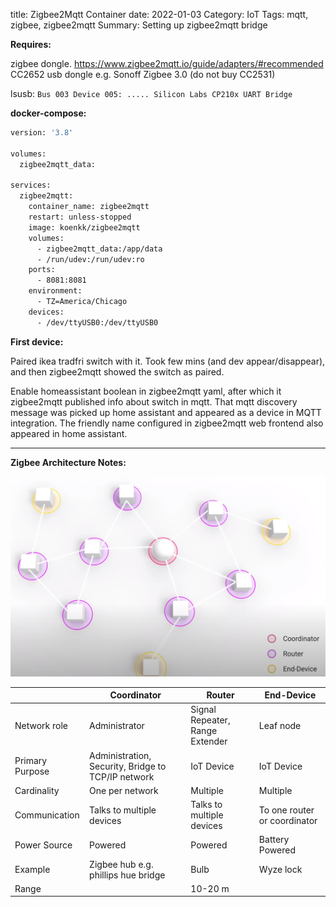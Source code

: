 title: Zigbee2Mqtt Container
date: 2022-01-03
Category: IoT
Tags: mqtt, zigbee, zigbee2mqtt
Summary: Setting up zigbee2mqtt bridge

**Requires:**

zigbee dongle.
https://www.zigbee2mqtt.io/guide/adapters/#recommended
CC2652 usb dongle e.g. Sonoff Zigbee 3.0 (do not buy CC2531)

lsusb: 
```Bus 003 Device 005: ..... Silicon Labs CP210x UART Bridge```

**docker-compose:**

```dockerfile
version: '3.8'

volumes:
  zigbee2mqtt_data:
  
services:
  zigbee2mqtt:
    container_name: zigbee2mqtt
    restart: unless-stopped
    image: koenkk/zigbee2mqtt
    volumes:
      - zigbee2mqtt_data:/app/data
      - /run/udev:/run/udev:ro
    ports:
      - 8081:8081
    environment:
      - TZ=America/Chicago
    devices:
      - /dev/ttyUSB0:/dev/ttyUSB0
```

**First device:**

Paired ikea tradfri switch with it. Took few mins (and dev appear/disappear), and then zigbee2mqtt showed the switch as paired.

Enable homeassistant boolean in zigbee2mqtt yaml, after which it zigbee2mqtt published info about switch in mqtt. That mqtt discovery message was picked up home assistant and appeared as a device in MQTT integration. The friendly name configured in zigbee2mqtt web frontend also appeared in home assistant.

---

**Zigbee Architecture Notes:**

<img src="assets/image-20221130213858245.png" alt="image-20221130213858245" style="zoom:50%;" />



|                 | Coordinator                                        | Router                          | End-Device                   |
| --------------- | -------------------------------------------------- | ------------------------------- | ---------------------------- |
| Network role    | Administrator                                      | Signal Repeater, Range Extender | Leaf node                    |
| Primary Purpose | Administration, Security, Bridge to TCP/IP network | IoT Device                      | IoT Device                   |
| Cardinality     | One per network                                    | Multiple                        | Multiple                     |
| Communication   | Talks to multiple devices                          | Talks to multiple devices       | To one router or coordinator |
| Power Source    | Powered                                            | Powered                         | Battery Powered              |
| Example         | Zigbee hub e.g. phillips hue bridge                | Bulb                            | Wyze lock                    |
| Range           |                                                    | 10-20 m                         |                              |

